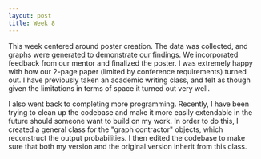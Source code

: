 ```yaml
---
layout: post
title: Week 8
---
```


This week centered around poster creation. The data was collected, and graphs were generated to demonstrate our findings. We incorporated feedback from our mentor and finalized the poster. I was extremely happy with how our 2-page paper (limited by conference requirements) turned out. I have previously taken an academic writing class, and felt as though given the limitations in terms of space it turned out very well.

I also went back to completing more programming. Recently, I have been trying to clean up the codebase and make it more easily extendable in the future should someone want to build on my work. In order to do this, I created a general class for the "graph contractor" objects, which reconstruct the output probabilities. I then edited the codebase to make sure that both my version and the original version inherit from this class.
